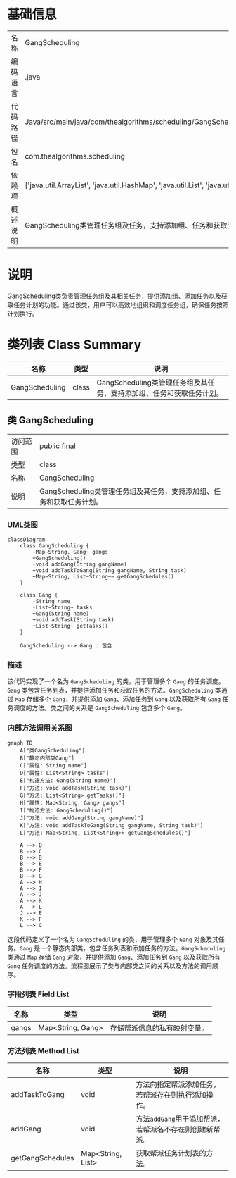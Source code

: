 # 基础信息

|      |      |
|------|------|
| 名称 | GangScheduling |
| 编码语言 | .java |
| 代码路径 | Java/src/main/java/com/thealgorithms/scheduling/GangScheduling.java |
| 包名 | com.thealgorithms.scheduling |
| 依赖项 | ['java.util.ArrayList', 'java.util.HashMap', 'java.util.List', 'java.util.Map'] |
| 概述说明 | GangScheduling类管理任务组及任务，支持添加组、任务和获取计划。 |

# 说明

GangScheduling类负责管理任务组及其相关任务，提供添加组、添加任务以及获取任务计划的功能。通过该类，用户可以高效地组织和调度任务组，确保任务按照计划执行。

# 类列表 Class Summary

| 名称   | 类型  | 说明 |
|-------|------|-------------|
| GangScheduling | class | GangScheduling类管理任务组及其任务，支持添加组、任务和获取任务计划。 |



## 类 GangScheduling

|      |      |
|------|------|
| 访问范围 | public final |
| 类型 | class |
| 名称 | GangScheduling |
| 说明 | GangScheduling类管理任务组及其任务，支持添加组、任务和获取任务计划。 |


### UML类图

```mermaid
classDiagram
    class GangScheduling {
        -Map~String, Gang~ gangs
        +GangScheduling()
        +void addGang(String gangName)
        +void addTaskToGang(String gangName, String task)
        +Map~String, List~String~~ getGangSchedules()
    }

    class Gang {
        -String name
        -List~String~ tasks
        +Gang(String name)
        +void addTask(String task)
        +List~String~ getTasks()
    }

    GangScheduling --> Gang : 包含
```

### 描述
该代码实现了一个名为 `GangScheduling` 的类，用于管理多个 `Gang` 的任务调度。`Gang` 类包含任务列表，并提供添加任务和获取任务的方法。`GangScheduling` 类通过 `Map` 存储多个 `Gang`，并提供添加 `Gang`、添加任务到 `Gang` 以及获取所有 `Gang` 任务调度的方法。类之间的关系是 `GangScheduling` 包含多个 `Gang`。


### 内部方法调用关系图

```mermaid
graph TD
    A["类GangScheduling"]
    B["静态内部类Gang"]
    C["属性: String name"]
    D["属性: List<String> tasks"]
    E["构造方法: Gang(String name)"]
    F["方法: void addTask(String task)"]
    G["方法: List<String> getTasks()"]
    H["属性: Map<String, Gang> gangs"]
    I["构造方法: GangScheduling()"]
    J["方法: void addGang(String gangName)"]
    K["方法: void addTaskToGang(String gangName, String task)"]
    L["方法: Map<String, List<String>> getGangSchedules()"]

    A --> B
    B --> C
    B --> D
    B --> E
    B --> F
    B --> G
    A --> H
    A --> I
    A --> J
    A --> K
    A --> L
    J --> E
    K --> F
    L --> G
```

这段代码定义了一个名为 `GangScheduling` 的类，用于管理多个 `Gang` 对象及其任务。`Gang` 是一个静态内部类，包含任务列表和添加任务的方法。`GangScheduling` 类通过 `Map` 存储 `Gang` 对象，并提供添加 `Gang`、添加任务到 `Gang` 以及获取所有 `Gang` 任务调度的方法。流程图展示了类与内部类之间的关系以及方法的调用顺序。

### 字段列表 Field List

| 名称  | 类型  | 说明 |
|-------|-------|------|
| gangs | Map<String, Gang> | 存储帮派信息的私有映射变量。 |

### 方法列表 Method List

| 名称  | 类型  | 说明 |
|-------|-------|------|
| addTaskToGang | void | 方法向指定帮派添加任务，若帮派存在则执行添加操作。 |
| addGang | void | 方法`addGang`用于添加帮派，若帮派名不存在则创建新帮派。 |
| getGangSchedules | Map<String, List<String>> | 获取帮派任务计划表的方法。 |




